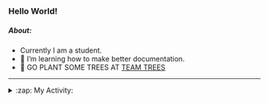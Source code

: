### Hello World!

##### About:
- Currently I am a student.
- 🌱 I’m learning how to make better documentation.
- 🌱 GO PLANT SOME TREES AT [TEAM TREES](https://teamtrees.org/)

---
<details>
  <summary>:zap: My Activity:</summary>
  
<!--START_SECTION:waka-->
![Code Time](http://img.shields.io/badge/Code%20Time-1%2C087%20hrs%2037%20mins-blue)

**I'm a Night 🦉** 

```text
🌞 Morning                1325 commits        ██░░░░░░░░░░░░░░░░░░░░░░░   09.28 % 
🌆 Daytime                4865 commits        █████████░░░░░░░░░░░░░░░░   34.08 % 
🌃 Evening                4183 commits        ███████░░░░░░░░░░░░░░░░░░   29.30 % 
🌙 Night                  3904 commits        ███████░░░░░░░░░░░░░░░░░░   27.34 % 
```
📅 **I'm Most Productive on Wednesday** 

```text
Monday                   2183 commits        ████░░░░░░░░░░░░░░░░░░░░░   15.29 % 
Tuesday                  1751 commits        ███░░░░░░░░░░░░░░░░░░░░░░   12.26 % 
Wednesday                3260 commits        ██████░░░░░░░░░░░░░░░░░░░   22.83 % 
Thursday                 1837 commits        ███░░░░░░░░░░░░░░░░░░░░░░   12.87 % 
Friday                   1415 commits        ██░░░░░░░░░░░░░░░░░░░░░░░   09.91 % 
Saturday                 1314 commits        ██░░░░░░░░░░░░░░░░░░░░░░░   09.20 % 
Sunday                   2517 commits        ████░░░░░░░░░░░░░░░░░░░░░   17.63 % 
```


📊 **This Week I Spent My Time On** 

```text
🔥 Editors: 
VS Code                  7 hrs 5 mins        █████████████████████████   100.00 % 

🐱‍💻 Projects: 
CSF22                    3 hrs 54 mins       ██████████████░░░░░░░░░░░   55.10 % 
quizeco                  1 hr 45 mins        ██████░░░░░░░░░░░░░░░░░░░   24.75 % 
technocean-frontend      1 hr 11 mins        ████░░░░░░░░░░░░░░░░░░░░░   16.77 % 
praise                   12 mins             █░░░░░░░░░░░░░░░░░░░░░░░░   03.05 % 
gdsc-next-weather-app    0 secs              ░░░░░░░░░░░░░░░░░░░░░░░░░   00.22 % 
```


 Last Updated on 06/04/2023 11:07:52 UTC
<!--END_SECTION:waka-->
</details>
